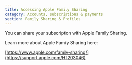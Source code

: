 ```yaml
---
title: Accessing Apple Family Sharing
category: Accounts, subscriptions & payments
section: Family Sharing & Profiles
---
```

You can share your subscription with Apple Family Sharing.

Learn more about Apple Family Sharing here:

[https://www.apple.com/family-sharing/](https://support.apple.com/HT203046)